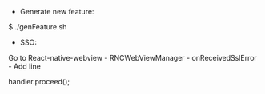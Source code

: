 - Generate new feature: 

$ ./genFeature.sh 

- SSO:

Go to React-native-webview  - RNCWebViewManager - onReceivedSslError - Add line 

handler.proceed();